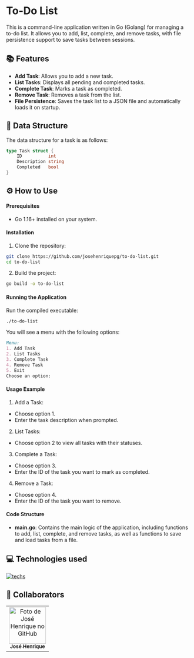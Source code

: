 # To-Do List

This is a command-line application written in Go (Golang) for managing a to-do list. It allows you to add, list, complete, and remove tasks, with file persistence support to save tasks between sessions.

## 📚 Features

- **Add Task**: Allows you to add a new task.
- **List Tasks**: Displays all pending and completed tasks.
- **Complete Task**: Marks a task as completed.
- **Remove Task**: Removes a task from the list.
- **File Persistence**: Saves the task list to a JSON file and automatically loads it on startup.

## 🧱 Data Structure

The data structure for a task is as follows:
```go
type Task struct {
    ID          int
    Description string
    Completed   bool
}
```

## :gear: How to Use

#### Prerequisites
  - Go 1.16+ installed on your system.
#### Installation
  1. Clone the repository:

```bash
git clone https://github.com/josehenriquepg/to-do-list.git
cd to-do-list
```

  2. Build the project:

```bash
go build -o to-do-list
```

#### Running the Application
Run the compiled executable:

```bash
./to-do-list
```

You will see a menu with the following options:

```markdown
Menu:
1. Add Task
2. List Tasks
3. Complete Task
4. Remove Task
5. Exit
Choose an option:
```

#### Usage Example
1. Add a Task:

  - Choose option 1.
  - Enter the task description when prompted.

2. List Tasks:

  - Choose option 2 to view all tasks with their statuses.

3. Complete a Task:

  - Choose option 3.
  - Enter the ID of the task you want to mark as completed.

4. Remove a Task:

  - Choose option 4.
  - Enter the ID of the task you want to remove.

#### Code Structure
  - **main.go**: Contains the main logic of the application, including functions to add, list, complete, and remove tasks, as well as functions to save and load tasks from a file.

## 💻 Technologies used

[![techs](https://skillicons.dev/icons?i=go,git&theme=dark)](https://skillicons.dev)

## 🤝 Collaborators 

<table>
  <tr>
    <td align="center">
      <a href="http://github.com/josehenriquepg">
        <img src="https://avatars.githubusercontent.com/josehenriquepg" width="100px;" alt="Foto de José Henrique no GitHub"/><br>
        <sub>
          <b>José Henrique</b>
        </sub>
      </a>
    </td>
  </tr>
</table>